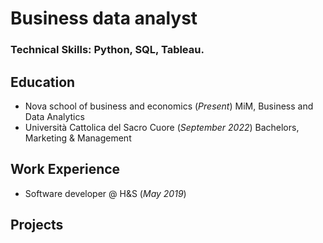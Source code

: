 # Business data analyst

### Technical Skills: Python, SQL, Tableau.

## Education
- Nova school of business and economics (_Present_)
  MiM, Business and Data Analytics
- Università Cattolica del Sacro Cuore (_September 2022_)
  Bachelors, Marketing & Management

## Work Experience
- Software developer @ H&S (_May 2019_)

## Projects
